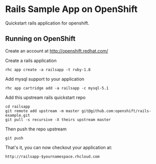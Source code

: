 Rails Sample App on OpenShift
=========================

Quickstart rails application for openshift.

Running on OpenShift
--------------------

Create an account at http://openshift.redhat.com/

Create a rails application

    rhc app create -a railsapp -t ruby-1.8

Add mysql support to your application
    
    rhc app cartridge add -a railsapp -c mysql-5.1

Add this upstream rails quickstart repo

    cd railsapp
    git remote add upstream -m master git@github.com:openshift/rails-example.git
    git pull -s recursive -X theirs upstream master

Then push the repo upstream

    git push

That's it, you can now checkout your application at:

    http://railsapp-$yournamespace.rhcloud.com
